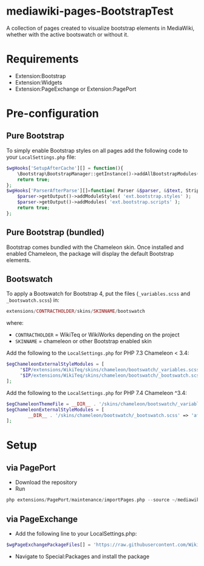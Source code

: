 # mediawiki-pages-BootstrapTest
A collection of pages created to visualize bootstrap elements in MediaWiki, whether with the active bootswatch or without it.

# Requirements
* Extension:Bootstrap
* Extension:Widgets
* Extension:PageExchange or Extension:PagePort

# Pre-configuration

## Pure Bootstrap
To simply enable Bootstrap styles on all pages add the following code to your `LocalSettings.php` file: 
```php
$wgHooks['SetupAfterCache'][] = function(){
	\Bootstrap\BootstrapManager::getInstance()->addAllBootstrapModules();
	return true;
};
$wgHooks['ParserAfterParse'][]=function( Parser &$parser, &$text, StripState &$stripState ){
	$parser->getOutput()->addModuleStyles( 'ext.bootstrap.styles' );
	$parser->getOutput()->addModules( 'ext.bootstrap.scripts' );
	return true;
};
```

## Pure Bootstrap (bundled)
Bootstrap comes bundled with the Chameleon skin. Once installed and enabled Chameleon, the package will display the default Bootstrap elements.

## Bootswatch
To apply a Bootswatch for Bootstrap 4, put the files (`_variables.scss` and `_bootswatch.scss`) in:
```php
extensions/CONTRACTHOLDER/skins/SKINNAME/bootswatch
```
where:
* `CONTRACTHOLDER` = WikiTeq or WikiWorks depending on the project
* `SKINNAME` = chameleon or other Bootstrap enabled skin

Add the following to the `LocalSettings.php` for PHP 7.3 Chameleon < 3.4:
```php
$egChameleonExternalStyleModules = [
     "$IP/extensions/WikiTeq/skins/chameleon/bootswatch/_variables.scss" => 'afterFunctions', 
     "$IP/extensions/WikiTeq/skins/chameleon/bootswatch/_bootswatch.scss" => 'afterMain'
];
```

Add the following to the `LocalSettings.php` for PHP 7.4 Chameleon ^3.4:
```php
$egChameleonThemeFile = __DIR__ . '/skins/chameleon/bootswatch/_variables.scss';
$egChameleonExternalStyleModules = [
        __DIR__ . '/skins/chameleon/bootswatch/_bootswatch.scss' => 'afterMain',
];
```

# Setup

## via PagePort
* Download the repository
* Run 
```php
php extensions/PagePort/maintenance/importPages.php --source ~/mediawiki-pages-BootstrapTest
```

## via PageExchange
* Add the following line to your LocalSettings.php:
```php
$wgPageExchangePackageFiles[] = 'https://raw.githubusercontent.com/WikiTeq/mediawiki-pages-BootstrapTest/master/page-exchange.json';
```
* Navigate to Special:Packages and install the package
